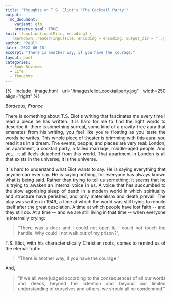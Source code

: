 ```yaml
---
title: "Thoughts on T.S. Eliot's 'The Cocktail Party'"
output:
  md_document:
    variant: gfm
    preserve_yaml: TRUE
knit: (function(inputFile, encoding) {
   rmarkdown::render(inputFile, encoding = encoding, output_dir = "../_posts") })
author: "Paul"
date: '2022-06-18'
excerpt: "There is another way, if you have the courage."
layout: post
categories:
  - Book Reviews
  - Life
  - Thoughts
---
```


<style>body {text-align: justify}</style>


{% include image.html url="/images/eliot_cocktailparty.jpg" width=250 align="right" %}

*Bordeaux, France*

 There is something about T.S. Eliot's writing that fascinates me every time I read a piece he has written. It is hard for me to find the right words to describe it: there is something surreal, some kind of a gravity-free aura that emanates from his writing, you feel like you're floating as you taste the words he writes. This whole piece of theater is brimming with this aura: you read it as in a dream. The events, people, and places are very real: London, an apartment, a cocktail party, a failed marriage, middle-aged people. And yet... it all feels detached from this world. That apartment in London is all that exists in the universe; it is the universe. 

 It is hard to understand what Eliot wants to say. He is saying everything that anyone can ever say. He is saying nothing, for everyone has always known what is being said. Rather than trying to tell us something, it seems that he is trying to awaken an internal voice in us. A voice that has succumbed to the slow agonising sleep of death in a modern world in which spirituality and structure have perished, and only materialism and death prevail. The play was written in 1949, a time at which the world was still trying to rebuild itself after the great desolation. A time at which people have lost faith -- and they still do. At a time -- and we are still living in that time -- when everyone is internally crying: 
 > "There was a door and I could not open it. I could not touch the handle. Why could I not walk out of my prison?", 
 
 T.S. Eliot, with his characteristically Christian roots, comes to remind us of the eternal truth: 
 > "There is another way, if you have the courage."

And, 
> "if we all were judged according to the consequences of all our words and deeds, beyond the intention and beyond our limited understanding of ourselves and others, we should all be condemned."

